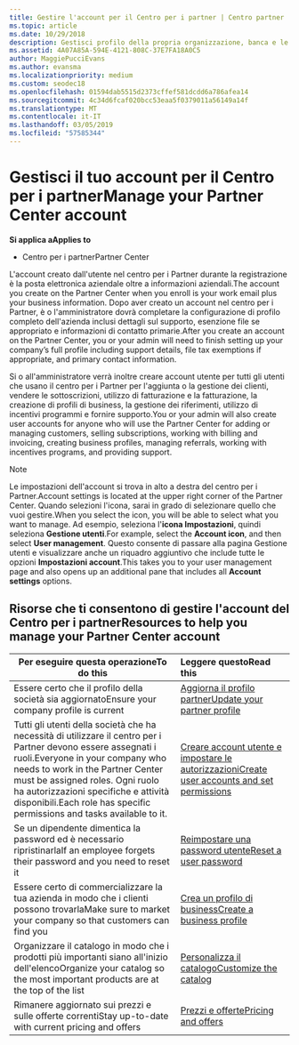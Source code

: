 ```yaml
---
title: Gestire l'account per il Centro per i partner | Centro partner
ms.topic: article
ms.date: 10/29/2018
description: Gestisci profilo della propria organizzazione, banca e le informazioni fiscali e gli utenti nel centro per i Partner.
ms.assetid: 4A07A85A-594E-4121-808C-37E7FA18A0C5
author: MaggiePucciEvans
ms.author: evansma
ms.localizationpriority: medium
ms.custom: seodec18
ms.openlocfilehash: 01594dab5515d2373cffef581dcdd6a786afea14
ms.sourcegitcommit: 4c34d6fcaf020bcc53eaa5f0379011a56149a14f
ms.translationtype: MT
ms.contentlocale: it-IT
ms.lasthandoff: 03/05/2019
ms.locfileid: "57585344"
---
```

# <a name="manage-your-partner-center-account"></a><span data-ttu-id="dea4e-103">Gestisci il tuo account per il Centro per i partner</span><span class="sxs-lookup"><span data-stu-id="dea4e-103">Manage your Partner Center account</span></span>

<span data-ttu-id="dea4e-104">**Si applica a**</span><span class="sxs-lookup"><span data-stu-id="dea4e-104">**Applies to**</span></span>

-  <span data-ttu-id="dea4e-105">Centro per i partner</span><span class="sxs-lookup"><span data-stu-id="dea4e-105">Partner Center</span></span>

<span data-ttu-id="dea4e-106">L'account creato dall'utente nel centro per i Partner durante la registrazione è la posta elettronica aziendale oltre a informazioni aziendali.</span><span class="sxs-lookup"><span data-stu-id="dea4e-106">The account you create on the Partner Center when you enroll is your work email plus your business information.</span></span> <span data-ttu-id="dea4e-107">Dopo aver creato un account nel centro per i Partner, è o l'amministratore dovrà completare la configurazione di profilo completo dell'azienda inclusi dettagli sul supporto, esenzione file se appropriato e informazioni di contatto primarie.</span><span class="sxs-lookup"><span data-stu-id="dea4e-107">After you create an account on the Partner Center, you or your admin will need to finish setting up your company’s full profile including support details, file tax exemptions if appropriate, and primary contact information.</span></span> 

<span data-ttu-id="dea4e-108">Si o all'amministratore verrà inoltre creare account utente per tutti gli utenti che usano il centro per i Partner per l'aggiunta o la gestione dei clienti, vendere le sottoscrizioni, utilizzo di fatturazione e la fatturazione, la creazione di profili di business, la gestione dei riferimenti, utilizzo di incentivi programmi e fornire supporto.</span><span class="sxs-lookup"><span data-stu-id="dea4e-108">You or your admin will also create user accounts for anyone who will use the Partner Center for adding or managing customers, selling subscriptions, working with billing and invoicing, creating business profiles, managing referrals, working with incentives programs, and providing support.</span></span>

>[!NOTE]
><span data-ttu-id="dea4e-109">Le impostazioni dell'account si trova in alto a destra del centro per i Partner.</span><span class="sxs-lookup"><span data-stu-id="dea4e-109">Account settings is located at the upper right corner of the Partner Center.</span></span> <span data-ttu-id="dea4e-110">Quando selezioni l'icona, sarai in grado di selezionare quello che vuoi gestire.</span><span class="sxs-lookup"><span data-stu-id="dea4e-110">When you select the icon, you will be able to select what you want to manage.</span></span> <span data-ttu-id="dea4e-111">Ad esempio, seleziona l'**icona Impostazioni**, quindi seleziona **Gestione utenti**.</span><span class="sxs-lookup"><span data-stu-id="dea4e-111">For example, select the **Account icon**, and then select **User management**.</span></span> <span data-ttu-id="dea4e-112">Questo consente di passare alla pagina Gestione utenti e visualizzare anche un riquadro aggiuntivo che include tutte le opzioni **Impostazioni account**.</span><span class="sxs-lookup"><span data-stu-id="dea4e-112">This takes you to your user management page and also opens up an additional pane that includes all **Account settings** options.</span></span>


## <a name="resources-to-help-you-manage-your-partner-center-account"></a><span data-ttu-id="dea4e-113">Risorse che ti consentono di gestire l'account del Centro per i partner</span><span class="sxs-lookup"><span data-stu-id="dea4e-113">Resources to help you manage your Partner Center account</span></span>

|<span data-ttu-id="dea4e-114">**Per eseguire questa operazione**</span><span class="sxs-lookup"><span data-stu-id="dea4e-114">**To do this**</span></span>   |<span data-ttu-id="dea4e-115">**Leggere questo**</span><span class="sxs-lookup"><span data-stu-id="dea4e-115">**Read this**</span></span>   |
|-----------------------|:-----------------------|
|<span data-ttu-id="dea4e-116">Essere certo che il profilo della società sia aggiornato</span><span class="sxs-lookup"><span data-stu-id="dea4e-116">Ensure your company profile is current</span></span>   |[<span data-ttu-id="dea4e-117">Aggiorna il profilo partner</span><span class="sxs-lookup"><span data-stu-id="dea4e-117">Update your partner profile</span></span>](update-your-partner-profile.md)|
|<span data-ttu-id="dea4e-118">Tutti gli utenti della società che ha necessità di utilizzare il centro per i Partner devono essere assegnati i ruoli.</span><span class="sxs-lookup"><span data-stu-id="dea4e-118">Everyone in your company who needs to work in the Partner Center must be assigned roles.</span></span> <span data-ttu-id="dea4e-119">Ogni ruolo ha autorizzazioni specifiche e attività disponibili.</span><span class="sxs-lookup"><span data-stu-id="dea4e-119">Each role has specific permissions and tasks available to it.</span></span>|[<span data-ttu-id="dea4e-120">Creare account utente e impostare le autorizzazioni</span><span class="sxs-lookup"><span data-stu-id="dea4e-120">Create user accounts and set permissions</span></span>](create-user-accounts-and-set-permissions.md)|
|<span data-ttu-id="dea4e-121">Se un dipendente dimentica la password ed è necessario ripristinarla</span><span class="sxs-lookup"><span data-stu-id="dea4e-121">If an employee forgets their password and you need to reset it</span></span>  |[<span data-ttu-id="dea4e-122">Reimpostare una password utente</span><span class="sxs-lookup"><span data-stu-id="dea4e-122">Reset a user password</span></span>](reset-a-user-password.md)|
|<span data-ttu-id="dea4e-123">Essere certo di commercializzare la tua azienda in modo che i clienti possono trovarla</span><span class="sxs-lookup"><span data-stu-id="dea4e-123">Make sure to market your company so that customers can find you</span></span>   |[<span data-ttu-id="dea4e-124">Crea un profilo di business</span><span class="sxs-lookup"><span data-stu-id="dea4e-124">Create a business profile</span></span>](create-a-marketing-profile.md)|
|<span data-ttu-id="dea4e-125">Organizzare il catalogo in modo che i prodotti più importanti siano all'inizio dell'elenco</span><span class="sxs-lookup"><span data-stu-id="dea4e-125">Organize your catalog so the most important products are at the top of the list</span></span>   |[<span data-ttu-id="dea4e-126">Personalizza il catalogo</span><span class="sxs-lookup"><span data-stu-id="dea4e-126">Customize the catalog</span></span>](customize-the-catalog.md)|
|<span data-ttu-id="dea4e-127">Rimanere aggiornato sui prezzi e sulle offerte correnti</span><span class="sxs-lookup"><span data-stu-id="dea4e-127">Stay up-to-date with current pricing and offers</span></span>   |[<span data-ttu-id="dea4e-128">Prezzi e offerte</span><span class="sxs-lookup"><span data-stu-id="dea4e-128">Pricing and offers</span></span>](pricing-and-offers.md)|













 

 



